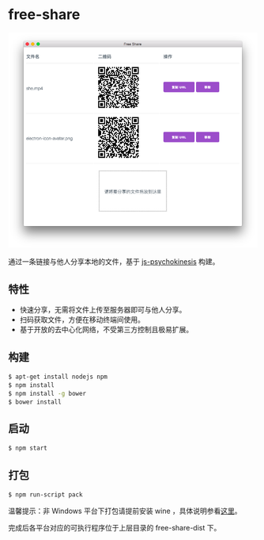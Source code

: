# free-share

![](app-screenshot.png)

通过一条链接与他人分享本地的文件，基于 [js-psychokinesis](https://github.com/psychokinesis-dev/js-psychokinesis) 构建。

## 特性
- 快速分享，无需将文件上传至服务器即可与他人分享。
- 扫码获取文件，方便在移动终端间使用。
- 基于开放的去中心化网络，不受第三方控制且极易扩展。

## 构建
```bash
$ apt-get install nodejs npm
$ npm install
$ npm install -g bower
$ bower install
```

## 启动
```bash
$ npm start
```

## 打包
```bash
$ npm run-script pack
```

温馨提示：非 Windows 平台下打包请提前安装 wine ，具体说明参看[这里](https://github.com/electron-userland/electron-packager#building-windows-apps-from-non-windows-platforms)。

完成后各平台对应的可执行程序位于上层目录的 free-share-dist 下。